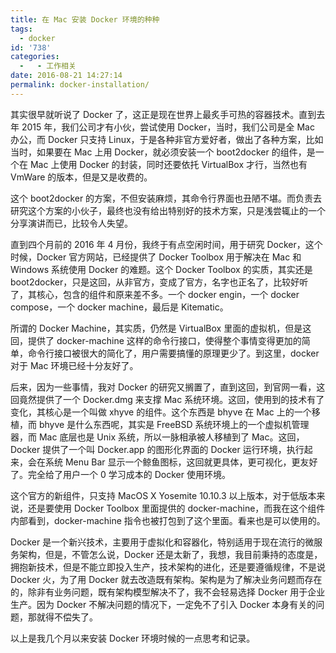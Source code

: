 ```yaml
---
title: 在 Mac 安装 Docker 环境的种种
tags:
  - docker
id: '738'
categories:
  -   - 工作相关
date: 2016-08-21 14:27:14
permalink: docker-installation/
---
```


其实很早就听说了 Docker 了，这正是现在世界上最炙手可热的容器技术。直到去年 2015 年，我们公司才有小伙，尝试使用 Docker，当时，我们公司是全 Mac 办公，而 Docker 只支持 Linux，于是各种非官方爱好者，做出了各种方案，比如当时，如果要在 Mac 上用 Docker，就必须安装一个 boot2docker 的组件，是一个在 Mac 上使用 Docker 的封装，同时还要依托 VirtualBox 才行，当然也有 VmWare 的版本，但是又是收费的。
<!-- more -->
这个 boot2docker 的方案，不但安装麻烦，其命令行界面也丑陋不堪。而负责去研究这个方案的小伙子，最终也没有给出特别好的技术方案，只是浅尝辄止的一个分享演讲而已，比较令人失望。

直到四个月前的 2016 年 4 月份，我终于有点空闲时间，用于研究 Docker，这个时候，Docker 官方网站，已经提供了 Docker Toolbox 用于解决在 Mac 和 Windows 系统使用 Docker 的难题。这个 Docker Toolbox 的实质，其实还是 boot2docker，只是这回，从非官方，变成了官方，名字也正名了，比较好听了，其核心，包含的组件和原来差不多。一个 docker engin，一个 docker compose，一个 docker machine，最后是 Kitematic。

所谓的 Docker Machine，其实质，仍然是 VirtualBox 里面的虚拟机，但是这回，提供了 docker-machine 这样的命令行接口，使得整个事情变得更加的简单，命令行接口被很大的简化了，用户需要搞懂的原理更少了。到这里，docker 对于 Mac 环境已经十分友好了。

后来，因为一些事情，我对 Docker 的研究又搁置了，直到这回，到官网一看，这回竟然提供了一个 Docker.dmg 来支撑 Mac 系统环境。这回，使用到的技术有了变化，其核心是一个叫做 xhyve 的组件。这个东西是 bhyve 在 Mac 上的一个移植，而 bhyve 是什么东西呢，其实是 FreeBSD 系统环境上的一个虚拟机管理器，而 Mac 底层也是 Unix 系统，所以一脉相承被人移植到了 Mac。这回，Docker 提供了一个叫 Docker.app 的图形化界面的 Docker 运行环境，执行起来，会在系统 Menu Bar 显示一个鲸鱼图标，这回就更具体，更可视化，更友好了。完全给了用户一个 0 学习成本的 Docker 使用环境。

这个官方的新组件，只支持 MacOS X Yosemite 10.10.3 以上版本，对于低版本来说，还是要使用 Docker Toolbox 里面提供的 docker-machine，而我在这个组件内部看到，docker-machine 指令也被打包到了这个里面。看来也是可以使用的。

Docker 是一个新兴技术，主要用于虚拟化和容器化，特别适用于现在流行的微服务架构，但是，不管怎么说，Docker 还是太新了，我想，我目前秉持的态度是，拥抱新技术，但是不能立即投入生产，技术架构的进化，还是要遵循规律，不是说 Docker 火，为了用 Docker 就去改造既有架构。架构是为了解决业务问题而存在的，除非有业务问题，既有架构模型解决不了，我不会轻易选择 Docker 用于企业生产。因为 Docker 不解决问题的情况下，一定免不了引入 Docker 本身有关的问题，那就得不偿失了。

以上是我几个月以来安装 Docker 环境时候的一点思考和记录。